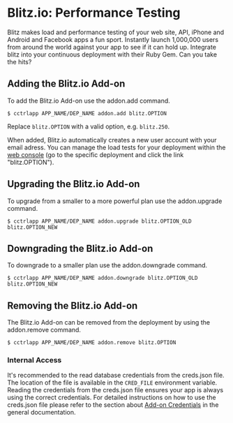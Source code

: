 # Blitz.io: Performance Testing

Blitz makes load and performance testing of your web site, API, iPhone and Android and Facebook apps a fun sport. Instantly launch 1,000,000 users from around the world against your app to see if it can hold up. Integrate blitz into your continuous deployment with their Ruby Gem. Can you take the hits?

## Adding the Blitz.io Add-on

To add the Blitz.io Add-on use the addon.add command.

~~~
$ cctrlapp APP_NAME/DEP_NAME addon.add blitz.OPTION
~~~
Replace `blitz.OPTION` with a valid option, e.g. `blitz.250`.

When added, Blitz.io automatically creates a new user account with your email adress. You can manage the load tests for your deployment within the [web console](https://www.cloudcontrol.com/console) (go to the specific deployment and click the link "blitz.OPTION").

## Upgrading the Blitz.io Add-on

To upgrade from a smaller to a more powerful plan use the addon.upgrade command.

~~~
$ cctrlapp APP_NAME/DEP_NAME addon.upgrade blitz.OPTION_OLD blitz.OPTION_NEW
~~~

## Downgrading the Blitz.io Add-on

To downgrade to a smaller plan use the addon.downgrade command.

~~~
$ cctrlapp APP_NAME/DEP_NAME addon.downgrade blitz.OPTION_OLD blitz.OPTION_NEW
~~~

## Removing the Blitz.io Add-on

The Blitz.io Add-on can be removed from the deployment by using the addon.remove command.

~~~
$ cctrlapp APP_NAME/DEP_NAME addon.remove blitz.OPTION
~~~

### Internal Access

It's recommended to the read database credentials from the creds.json file. The location of the file is available in the `CRED_FILE` environment variable. Reading the credentials from the creds.json file ensures your app is always using the correct credentials. For detailed instructions on how to use the creds.json file please refer to the section about [Add-on Credentials](https://www.cloudcontrol.com/dev-center/Platform%20Documentation#add-ons) in the general documentation.

